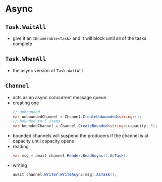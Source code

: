 # Async

## `Task.WaitAll`
- give it an `IEnumerable<Task>` and it will block until all of the tasks complete

## `Task.WhenAll`
- the async version of `Task.WaitAll`

## `Channel`
- acts as an async concurrent message queue
- creating one
    ```cs
    // unbounded
    var unboundedChannel = Channel.CreateUnbounded<string>();
    // bounded to 5 items
    var boundedChannel = Channel.CreateBounded<string>(capacity: 5);
    ```
- bounded channels will suspend the producers if the channel is at capacity until capacity opens
- reading
    ```cs
    var msg = await channel.Reader.ReadAsync().AsTask()
    ```
- writing
    ```cs
    await channel.Writer.WriteAsync(msg).AsTask();
    ```
